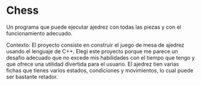 # Chess
Un programa que puede ejecutar ajedrez con todas las piezas y con el funcionamiento adecuado.

Contexto:
El proyecto consiste en construir el juego de mesa de ajedrez usando el lenguaje de C++. Elegi este proyecto porque me parece un desafio adecuado que no excede mis habilidades con el tiempo que tengo y que ofrece una utilidad divertida para el usuario. El ajedrez tien varias fichas que tienes varios estados, condiciones y movimientos, lo cual puede ser bastante retador.
